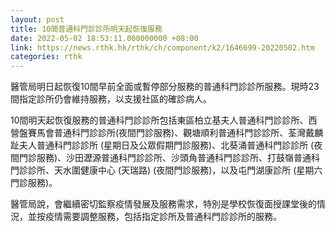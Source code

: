 ```yaml
---
layout: post
title: 10間普通科門診診所明天起恢復服務
date: 2022-05-02 18:53:11.000000000 +08:00
link: https://news.rthk.hk/rthk/ch/component/k2/1646699-20220502.htm
categories: rthk
---
```


醫管局明日起恢復10間早前全面或暫停部分服務的普通科門診診所服務。現時23間指定診所仍會維持服務，以支援社區的確診病人。

10間明天起恢復服務的普通科門診診所包括東區柏立基夫人普通科門診診所、西營盤賽馬會普通科門診診所(夜間門診服務)、觀塘順利普通科門診診所、荃灣戴麟趾夫人普通科門診診所 (星期日及公眾假期門診服務)、北葵涌普通科門診診所 (夜間門診服務)、沙田瀝源普通科門診診所、沙頭角普通科門診診所、打鼓嶺普通科門診診所、天水圍健康中心 (天瑞路) (夜間門診服務)，以及屯門湖康診所 (星期六門診服務)。

醫管局說，會繼續密切監察疫情發展及服務需求，特別是學校恢復面授課堂後的情況，並按疫情需要調整服務，包括指定診所及普通科門診診所的服務。
